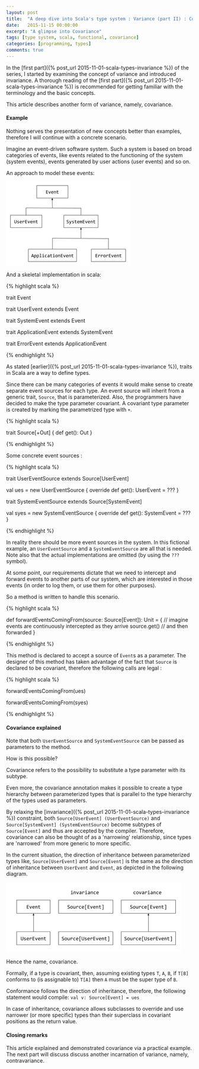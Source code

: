 ```yaml
---
layout: post
title:  "A deep dive into Scala's type system : Variance (part II) : Covariance"
date:   2015-11-15 00:00:00
excerpt: "A glimpse into Covariance"
tags: [type system, scala, functional, covariance]
categories: [programming, types]
comments: true
---
```


In the [first part]({% post_url 2015-11-01-scala-types-invariance %}) of the
series, I started by examining the concept of variance and introduced invariance.
A thorough reading of the
[first part]({% post_url 2015-11-01-scala-types-invariance %}) is recommended
for getting familiar with the terminology and the basic concepts.

This article describes another form of variance, namely, covariance.

#### Example

Nothing serves the presentation of new concepts better than examples, therefore
I will continue with a concrete scenario.

Imagine an event-driven software system. Such a system is based on broad
categories of events, like events related to the functioning of the system
(system events), events generated by user actions (user events) and so on.

An approach to model these events:

![](/images/scala-types-pic.png)

And a skeletal implementation in scala:

{% highlight scala %}

trait Event

trait UserEvent extends Event

trait SystemEvent extends Event

trait ApplicationEvent extends SystemEvent

trait ErrorEvent extends ApplicationEvent

{% endhighlight %}

As stated [earlier]({% post_url 2015-11-01-scala-types-invariance %}), traits in
Scala are a way to define types.

Since there can be many categories of events it would make sense to create
separate event sources for each type. An event source will inherit from a
generic trait, `Source`, that is parameterized. Also, the programmers have
decided to make the type parameter covariant. A covariant type parameter is
created by marking the parametrized type with `+`.

{% highlight scala %}

trait Source[+Out] {
  def get(): Out
}

{% endhighlight %}

Some concrete event sources :

{% highlight scala %}

trait UserEventSource extends Source[UserEvent]

val ues = new UserEventSource {
  override def get(): UserEvent = ???
}

trait SystemEventSource extends Source[SystemEvent]

val syes = new SystemEventSource {
  override def get(): SystemEvent = ???
}

{% endhighlight %}

In reality there should be more event sources in the system. In this fictional
example, an `UserEventSource` and a `SystemEventSource` are all that is needed.
Note also that the actual implementations are omitted (by using the `???`
symbol).

At some point, our requirements dictate that we need to intercept and forward
events to another parts of our system, which are interested in those events (in
order to log them, or use them for other purposes).

So a method is written to handle this scenario.

{% highlight scala %}

def forwardEventsComingFrom(source: Source[Event]): Unit = {
  // imagine events are continuously intercepted as they arrive
  source.get()
  // and then forwarded
}

{% endhighlight %}

This method is declared to accept a source of `Event`s as a parameter.
The designer of this method has taken advantage of the fact that `Source` is
declared to be covariant, therefore the following calls are legal :

{% highlight scala %}

forwardEventsComingFrom(ues)

forwardEventsComingFrom(syes)

{% endhighlight %}

#### Covariance explained

Note that both `UserEventSource` and `SystemEventSource` can be passed as
parameters to the method.

How is this possible?

Covariance refers to the possibility to substitute a type parameter with its
subtype.

Even more, the covariance annotation makes it possible to create a type
hierarchy between parameterized types that is parallel to the type hierarchy of
the types used as parameters.

By relaxing the [invariance]({% post_url 2015-11-01-scala-types-invariance %})
constraint, both `Source[UserEvent] (UserEventSource)` and `Source[SystemEvent]
(SystemEventSource)` become subtypes of `Source[Event]` and thus are accepted by
the compiler. Therefore, covariance can also be thought of as a 'narrowing'
relationship, since types are 'narrowed' from more generic to more specific.

In the current situation, the direction of inheritance between parameterized
types like, `Source[UserEvent]` and `Source[Event]` is the same as the direction
of inheritance between `UserEvent` and `Event`, as depicted in the following
diagram.

![](/images/scala-invariance-covariance-pic.png)

Hence the name, covariance.

Formally, if a type is covariant, then, assuming existing types `T`, `A`, `B`,
if `T[B]` conforms to (is assignable to) `T[A]` then `A` must be the super type
of `B`.

Conformance follows the direction of inheritance, therefore, the
following statement would compile: `val v: Source[Event] = ues`

In case of inheritance, covariance allows subclasses to override and use
narrower (or more specific) types than their superclass in covariant positions
as the return value.

#### Closing remarks

This article explained and demonstrated covariance via a practical example. The
next part will discuss discuss another incarnation of variance, namely,
contravariance.
